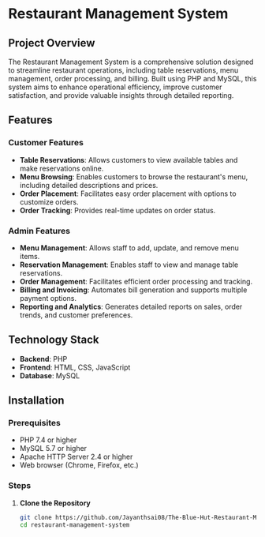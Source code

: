 # Restaurant Management System

## Project Overview

The Restaurant Management System is a comprehensive solution designed to streamline restaurant operations, including table reservations, menu management, order processing, and billing. Built using PHP and MySQL, this system aims to enhance operational efficiency, improve customer satisfaction, and provide valuable insights through detailed reporting.

## Features

### Customer Features
- **Table Reservations**: Allows customers to view available tables and make reservations online.
- **Menu Browsing**: Enables customers to browse the restaurant's menu, including detailed descriptions and prices.
- **Order Placement**: Facilitates easy order placement with options to customize orders.
- **Order Tracking**: Provides real-time updates on order status.

### Admin Features
- **Menu Management**: Allows staff to add, update, and remove menu items.
- **Reservation Management**: Enables staff to view and manage table reservations.
- **Order Management**: Facilitates efficient order processing and tracking.
- **Billing and Invoicing**: Automates bill generation and supports multiple payment options.
- **Reporting and Analytics**: Generates detailed reports on sales, order trends, and customer preferences.

## Technology Stack
- **Backend**: PHP
- **Frontend**: HTML, CSS, JavaScript
- **Database**: MySQL

## Installation

### Prerequisites
- PHP 7.4 or higher
- MySQL 5.7 or higher
- Apache HTTP Server 2.4 or higher
- Web browser (Chrome, Firefox, etc.)

### Steps
1. **Clone the Repository**
   ```sh
   git clone https://github.com/Jayanthsai08/The-Blue-Hut-Restaurant-Management-System.git
   cd restaurant-management-system

